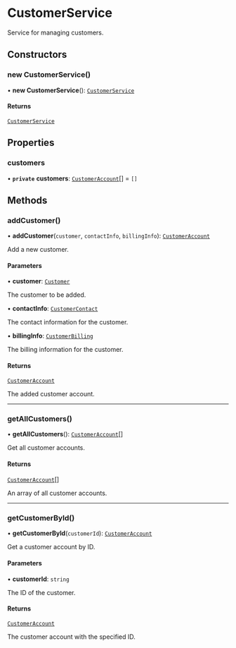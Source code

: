 # CustomerService

Service for managing customers.

## Constructors

### new CustomerService()

• **new CustomerService**(): [`CustomerService`](CustomerService.md)

#### Returns

[`CustomerService`](CustomerService.md)

## Properties

### customers

• **`private`** **customers**: [`CustomerAccount`](CustomerAccount.md)[] = `[]`

## Methods

### addCustomer()

• **addCustomer**(`customer`, `contactInfo`, `billingInfo`): [`CustomerAccount`](CustomerAccount.md)

Add a new customer.

#### Parameters

• **customer**: [`Customer`](../interfaces/Customer.md)

The customer to be added.

• **contactInfo**: [`CustomerContact`](../interfaces/CustomerContact.md)

The contact information for the customer.

• **billingInfo**: [`CustomerBilling`](../interfaces/CustomerBilling.md)

The billing information for the customer.

#### Returns

[`CustomerAccount`](CustomerAccount.md)

The added customer account.

***

### getAllCustomers()

• **getAllCustomers**(): [`CustomerAccount`](CustomerAccount.md)[]

Get all customer accounts.

#### Returns

[`CustomerAccount`](CustomerAccount.md)[]

An array of all customer accounts.

***

### getCustomerById()

• **getCustomerById**(`customerId`): [`CustomerAccount`](CustomerAccount.md)

Get a customer account by ID.

#### Parameters

• **customerId**: `string`

The ID of the customer.

#### Returns

[`CustomerAccount`](CustomerAccount.md)

The customer account with the specified ID.

